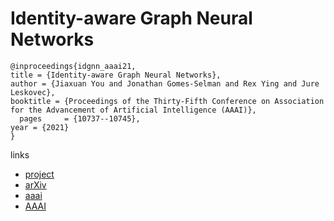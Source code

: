 # Identity-aware Graph Neural Networks

```
@inproceedings{idgnn_aaai21,
title = {Identity-aware Graph Neural Networks},
author = {Jiaxuan You and Jonathan Gomes-Selman and Rex Ying and Jure Leskovec},
booktitle = {Proceedings of the Thirty-Fifth Conference on Association for the Advancement of Artificial Intelligence (AAAI)},
  pages	    = {10737--10745},
year = {2021}
}
```

links
- [project](http://snap.stanford.edu/idgnn/)
- [arXiv](https://arxiv.org/abs/2101.10320)
- [aaai](https://www.aaai.org/AAAI21Papers/AAAI-9998.YouJ.pdf)
- [AAAI](https://ojs.aaai.org/index.php/AAAI/article/view/17283)